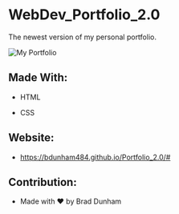 # WebDev_Portfolio_2.0
The newest version of my personal portfolio.

![My Portfolio](/assets/images/portfolio-screenshot.png)

## Made With:

* HTML

* CSS

## Website:

* https://bdunham484.github.io/Portfolio_2.0/#

## Contribution:

* Made with ❤️ by Brad Dunham
